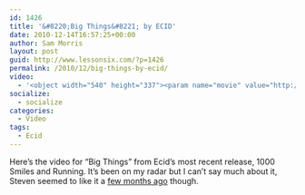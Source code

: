 ```yaml
---
id: 1426
title: '&#8220;Big Things&#8221; by ECID'
date: 2010-12-14T16:57:25+00:00
author: Sam Morris
layout: post
guid: http://www.lessonsix.com/?p=1426
permalink: /2010/12/big-things-by-ecid/
video:
  - '<object width="540" height="337"><param name="movie" value="http://www.youtube.com/v/TEg__2ryUO8?fs=1&hl=en_GB"></param><param name="allowFullScreen" value="true"></param><param name="allowscriptaccess" value="always"></param><embed src="http://www.youtube.com/v/TEg__2ryUO8?fs=1&hl=en_GB" type="application/x-shockwave-flash" width="540" height="337" allowscriptaccess="always" allowfullscreen="true"></embed></object>'
socialize:
  - socialize
categories:
  - Video
tags:
  - Ecid
---
```

Here&#8217;s the video for &#8220;Big Things&#8221; from Ecid&#8217;s most recent release, 1000 Smiles and Running. It&#8217;s been on my radar but I can&#8217;t say much about it, Steven seemed to like it a [few months ago](http://www.lessonsix.com/2010/10/ecid-and-arsenic-100-smiles-and-running/) though.